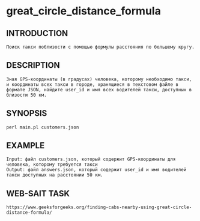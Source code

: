 # great_circle_distance_formula
## INTRODUCTION
	Поиск такси поблизости с помощью формулы расстояния по большему кругу.
## DESCRIPTION
	Зная GPS-координаты (в градусах) человека, которому необходимо такси, и координаты всех такси в городе, хранящиеся в текстовом файле в формате JSON, найдите user_id и имя всех водителей такси, доступных в близости 50 км.
## SYNOPSIS
	perl main.pl customers.json
## EXAMPLE
	Input: файл customers.json, который содержит GPS-координаты для человека, которому требуется такси
	Output: файл answers.json, который содержит user_id и имя водителей такси доступных на расстоянии 50 км.
## WEB-SAIT TASK
	https://www.geeksforgeeks.org/finding-cabs-nearby-using-great-circle-distance-formula/